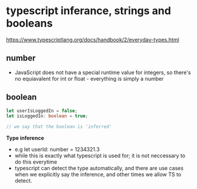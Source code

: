 # typescript inferance, strings and booleans

https://www.typescriptlang.org/docs/handbook/2/everyday-types.html

## number

- JavaScript does not have a special runtime value for integers, so there's no equiavalent for int or float - everything is simply a number

## boolean

```typescript
let userIsLoggedIn = false;
let isLoggedIn: boolean = true;

// we say that the boolean is 'inferred'
```

**Type inference** 

- e.g let userId: number = 1234321.3
- while this is exactly what typescript is used for; it is not neccessary to do this everytime
- typescript can detect the type automatically, and there are use cases when we explicitly say the inference, and other times we allow TS to detect.
